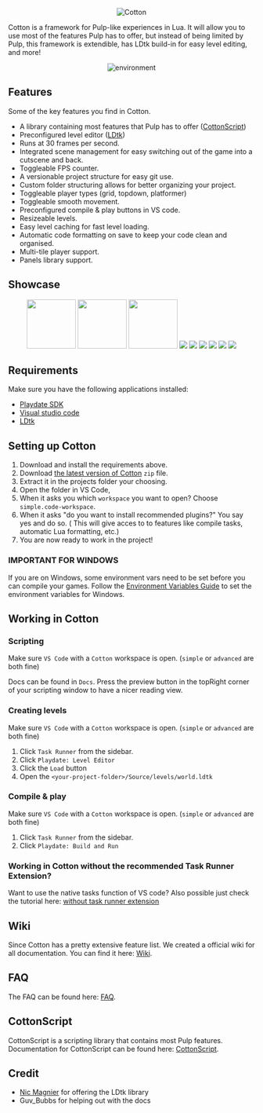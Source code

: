 <p align="center">
    <img
    src="https://raw.githubusercontent.com/unbelievableflavour/cotton/master/Docs/images/banner.png" 
    alt="Cotton" 
    />
</p>

Cotton is a framework for Pulp-like experiences in Lua. It will allow you to use most of the features Pulp has to offer, but instead of being limited by Pulp, this framework is extendible, has LDtk build-in for easy level editing, and more!

<p align="center">
    <img
    src="https://raw.githubusercontent.com/unbelievableflavour/cotton/master/Docs/images/environment.png" 
    alt="environment" 
    />
</p>

## Features

Some of the key features you find in Cotton.

* A library containing most features that Pulp has to offer ([CottonScript](https://github.com/unbelievableflavour/Cotton/wiki/CottonScript))
* Preconfigured level editor ([LDtk](https://ldtk.io/))
* Runs at 30 frames per second.
* Integrated scene management for easy switching out of the game into a cutscene and back.
* Toggleable FPS counter.
* A versionable project structure for easy git use.
* Custom folder structuring allows for better organizing your project.
* Toggleable player types (grid, topdown, platformer)
* Toggleable smooth movement.
* Preconfigured compile & play buttons in VS code.
* Resizeable levels.
* Easy level caching for fast level loading.
* Automatic code formatting on save to keep your code clean and organised.
* Multi-tile player support.
* Panels library support.

## Showcase

<p align="center">
    <img width="100" src="https://raw.githubusercontent.com/unbelievableflavour/cotton/master/Docs/images/showcase/player_grid.gif" />
    <img width="100" src="https://raw.githubusercontent.com/unbelievableflavour/cotton/master/Docs/images/showcase/player_platformer.gif" />
    <img width="100" src="https://raw.githubusercontent.com/unbelievableflavour/cotton/master/Docs/images/showcase/player_topdown.gif" />
    <img src="https://raw.githubusercontent.com/unbelievableflavour/cotton/master/Docs/images/showcase/movement_smooth.gif" />
    <img src="https://raw.githubusercontent.com/unbelievableflavour/cotton/master/Docs/images/showcase/camera_follow.gif" />
    <img src="https://raw.githubusercontent.com/unbelievableflavour/cotton/master/Docs/images/showcase/camera_follow_locked.gif" />
    <img src="https://raw.githubusercontent.com/unbelievableflavour/cotton/master/Docs/images/showcase/dialogs.gif" />
    <img src="https://raw.githubusercontent.com/unbelievableflavour/cotton/master/Docs/images/showcase/bigger_maps.gif" />
    <img src="https://raw.githubusercontent.com/unbelievableflavour/cotton/master/Docs/images/showcase/big_player.gif" />
</p>

## Requirements

Make sure you have the following applications installed:

* [Playdate SDK](https://play.date/dev/) 
* [Visual studio code](https://code.visualstudio.com/)
* [LDtk](https://ldtk.io/)

## Setting up Cotton

1. Download and install the requirements above.
2. Download [the latest version of Cotton](https://github.com/unbelievableflavour/Cotton/releases) `zip` file.
3. Extract it in the projects folder your choosing.
4. Open the folder in VS Code, 
5. When it asks you which `workspace` you want to open? Choose `simple.code-workspace`. 
6. When it asks "do you want to install recommended plugins?" You say yes and do so. ( This will give acces to to features like compile tasks, automatic Lua formatting, etc.)
7. You are now ready to work in the project!

### IMPORTANT FOR WINDOWS

If you are on Windows, some environment vars need to be set before you can compile your games.
Follow the [Environment Variables Guide](https://github.com/unbelievableflavour/Cotton/wiki/How-to:-Setup-environment-variables) to set the environment variables for Windows.

## Working in Cotton

### Scripting

Make sure `VS Code` with a `Cotton` workspace is open. (`simple` or `advanced` are both fine)

Docs can be found in `Docs`. Press the preview button in the topRight corner of your scripting window to have a nicer reading view.

### Creating levels

Make sure `VS Code` with a `Cotton` workspace is open. (`simple` or `advanced` are both fine)

1. Click `Task Runner` from the sidebar.
2. Click `Playdate: Level Editor`
3. Click the `Load` button
4. Open the `<your-project-folder>/Source/levels/world.ldtk`

### Compile & play

Make sure `VS Code` with a `Cotton` workspace is open. (`simple` or `advanced` are both fine)

1. Click `Task Runner` from the sidebar.
2. Click `Playdate: Build and Run`

### Working in Cotton without the recommended Task Runner Extension?

Want to use the native tasks function of VS code? Also possible just check the tutorial here:
[without task runner extension](https://github.com/unbelievableflavour/Cotton/wiki/Working-in-Cotton-without-the-Task-Runner-Extension)

## Wiki

Since Cotton has a pretty extensive feature list. We created a official wiki for all documentation.
You can find it here: [Wiki](https://github.com/unbelievableflavour/Cotton/wiki).

## FAQ

The FAQ can be found here: [FAQ](https://github.com/unbelievableflavour/Cotton/wiki/FAQ).

## CottonScript

CottonScript is a scripting library that contains most Pulp features.
Documentation for CottonScript can be found here: [CottonScript](https://github.com/unbelievableflavour/Cotton/wiki/CottonScript).

## Credit

* [Nic Magnier](https://github.com/NicMagnier) for offering the LDtk library
* Guv_Bubbs for helping out with the docs
